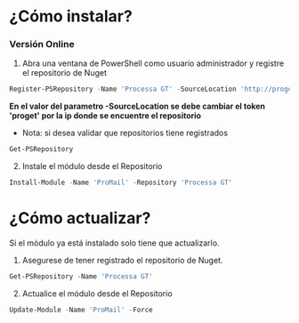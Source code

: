 # ¿Cómo instalar?

### Versión Online

1. Abra una ventana de PowerShell como usuario administrador y registre el repositorio de Nuget

```powershell
Register-PSRepository -Name 'Processa GT' -SourceLocation 'http://proget:8020/nuget/PowerShell' -InstallationPolicy Trusted
```
**En el valor del parametro -SourceLocation se debe cambiar el token 'proget' por la ip donde se encuentre el repositorio** 
- Nota: si desea validar que repositorios tiene registrados
``` powershell
Get-PSRepository
```

2. Instale el módulo desde el Repositorio

```powershell
Install-Module -Name 'ProMail' -Repository 'Processa GT'
```

# ¿Cómo actualizar?

Si el módulo ya está instalado solo tiene que actualizarlo. 

1. Asegurese de tener registrado el repositorio de Nuget.

```powershell
Get-PSRepository -Name 'Processa GT'
```

2. Actualice el módulo desde el Repositorio

```powershell
Update-Module -Name 'ProMail' -Force
```

